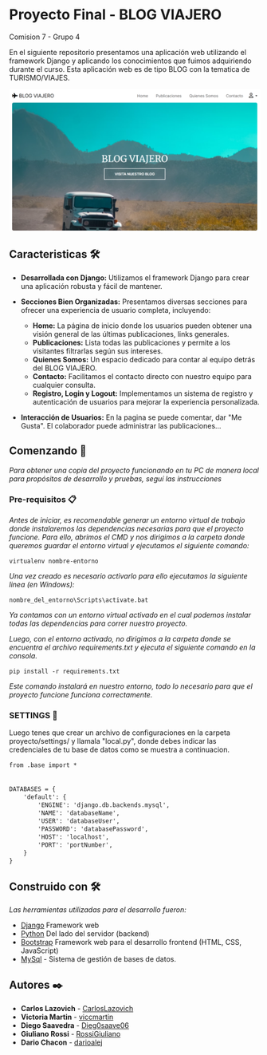 # Proyecto Final - BLOG VIAJERO
Comision 7 - Grupo 4

En el siguiente repositorio presentamos una aplicación web utilizando el framework Django y aplicando los conocimientos que fuimos adquiriendo durante el curso. Esta aplicación web es de tipo BLOG con la tematica de TURISMO/VIAJES.

<img src="./portada.png" width="700">

## Caracteristicas 🛠️

- **Desarrollada con Django:** Utilizamos el framework Django para crear una aplicación robusta y fácil de mantener.
- **Secciones Bien Organizadas:** Presentamos diversas secciones para ofrecer una experiencia de usuario completa, incluyendo:

    - **Home:** La página de inicio donde los usuarios pueden obtener una visión general de las últimas publicaciones, links generales.
    - **Publicaciones:** Lista todas las publicaciones y permite a los visitantes filtrarlas según sus intereses.
    - **Quienes Somos:** Un espacio dedicado para contar al equipo detrás del BLOG VIAJERO.
    - **Contacto:** Facilitamos el contacto directo con nuestro equipo para cualquier consulta.
    - **Registro, Login y Logout:** Implementamos un sistema de registro y autenticación de usuarios para mejorar la experiencia personalizada.
- **Interacción de Usuarios:** En la pagina se puede comentar, dar "Me Gusta". El colaborador puede administrar las publicaciones...


## Comenzando 🚀

_Para obtener una copia del proyecto funcionando en tu PC de manera local para propósitos de desarrollo y pruebas, seguí las instrucciones_


### Pre-requisitos 📋

_Antes de iniciar, es recomendable generar un entorno virtual de trabajo donde instalaremos las dependencias necesarias para que el proyecto funcione. Para ello, abrimos el CMD y nos dirigimos a la carpeta donde queremos guardar el entorno virtual y ejecutamos el siguiente comando:_


```
virtualenv nombre-entorno

```
_Una vez creado es necesario activarlo para ello ejecutamos la siguiente linea (en Windows):_


```
nombre_del_entorno\Scripts\activate.bat

```

_Ya contamos con un entorno virtual activado en el cual podemos instalar todas las dependencias para correr nuestro proyecto._


_Luego, con el entorno activado, no dirigimos a la carpeta donde se encuentra el archivo requirements.txt y ejecuta el siguiente comando en la consola._

```
pip install -r requirements.txt

```
_Este comando instalará en nuestro entorno, todo lo necesario para que el proyecto funcione funciona correctamente._

### SETTINGS 🔧

Luego tenes que crear un archivo de configuraciones en la carpeta proyecto/settings/ y llamala "local.py", donde debes indicar las credenciales de tu base de datos como se muestra a continuacion.

```
from .base import *


DATABASES = {
    'default': {
        'ENGINE': 'django.db.backends.mysql', 
        'NAME': 'databaseName',
        'USER': 'databaseUser',
        'PASSWORD': 'databasePassword',
        'HOST': 'localhost',
        'PORT': 'portNumber',
    }
}

```


## Construido con 🛠️

_Las herramientas utilizadas para el desarrollo fueron:_

* [Django](https://www.djangoproject.com/) Framework web
* [Python](https://www.python.org/) Del lado del servidor (backend)
* [Bootstrap](https://getbootstrap.com/) Framework web para el desarrollo frontend (HTML, CSS, JavaScript)
* [MySql](https://www.mysql.com/) - Sistema de gestión de bases de datos.



## Autores ✒️

- **Carlos Lazovich** - [CarlosLazovich](https://github.com/CarlosLazovich)
- **Victoria Martin** - [viccmartin](https://github.com/viccmartin)
- **Diego Saavedra** - [Dieg0saave06](https://github.com/Dieg0saave06)
- **Giuliano Rossi** - [RossiGiuliano](https://github.com/RossiGiuliano)
- **Dario Chacon** - [darioalej](https://github.com/darioalej)
